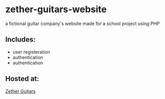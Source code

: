 # zether-guitars-website
a fictional guitar company's website made for a school project using PHP
## Includes:
- user registeration
- authentication
- authentication
## Hosted at:
[Zether Guitars](https://www.cs.odu.edu/~cstone/cs312/project/)
